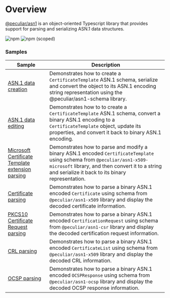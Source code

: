 # Overview
[@peculiar/asn1](https://github.com/PeculiarVentures/asn1-schema) is an object-oriented Typescript library that provides support for parsing and serializing ASN.1 data structures.

![npm](https://img.shields.io/npm/dw/@peculiar/asn1-schema)
![npm (scoped)](https://img.shields.io/npm/v/@peculiar/asn1-schema)


### Samples

| Sample             |	Description                              |
|--------------------|-------------------------------------------|
| [ASN.1 data creation](https://github.com/PeculiarVentures/webcrypto.dev-examples/blob/main/src/pki/peculiar_asn1/create.ts) | Demonstrates how to create a `CertificateTemplate` ASN.1 schema, serialize and convert the object to its ASN.1 encoding string representation using the @peculiar/asn1-schema library. |
| [ASN.1 data editing](https://github.com/PeculiarVentures/webcrypto.dev-examples/blob/main/src/pki/peculiar_asn1/edit.ts) | Demonstrates how to to create a `CertificateTemplate` ASN.1 schema, convert a binary ASN.1 encoding to a `CertificateTemplate` object, update its properties, and convert it back to binary ASN.1 encoding. |
| [Microsoft Certificate Template extension parsing](https://github.com/PeculiarVentures/webcrypto.dev-examples/blob/main/src/pki/peculiar_asn1/schema_cert_template.ts) | Demonstrates how to parse and modify a binary ASN.1 encoded `CertificateTemplate` using schema from `@peculiar/asn1-x509-microsoft` library, and then convert it to a string and serialize it back to its binary representation. |
| [Certificate parsing](https://github.com/PeculiarVentures/webcrypto.dev-examples/blob/main/src/pki/peculiar_asn1/schema_cert.ts) | Demonstrates how to parse a binary ASN.1 encoded `Certificate` using schema from `@peculiar/asn1-x509` library and display the decoded certificate information. |
| [PKCS10 Certificate Request parsing](https://github.com/PeculiarVentures/webcrypto.dev-examples/blob/main/src/pki/peculiar_asn1/schema_cert_req.ts) | Demonstrates how to parse a binary ASN.1 encoded `CertificationRequest` using schema from `@peculiar/asn1-csr` library and display the decoded certification request information. |
| [CRL parsing](https://github.com/PeculiarVentures/webcrypto.dev-examples/blob/main/src/pki/peculiar_asn1/schema_cert_req.ts) | Demonstrates how to parse a binary ASN.1 encoded `CertificateList` using schema from `@peculiar/asn1-x509` library and display the decoded CRL information. |
| [OCSP parsing](https://github.com/PeculiarVentures/webcrypto.dev-examples/blob/main/src/pki/peculiar_asn1/schema_ocsp.ts) | Demonstrates how to parse a binary ASN.1 encoded `OCSPResponse` using schema from `@peculiar/asn1-ocsp` library and display the decoded OCSP response information. |
